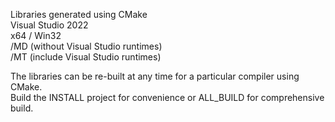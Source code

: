 Libraries generated using CMake\
Visual Studio 2022\
x64 / Win32\
/MD (without Visual Studio runtimes)\
/MT (include Visual Studio runtimes)

The  libraries can be re-built at any time for a particular compiler using CMake.\
Build the INSTALL project for convenience or ALL_BUILD for comprehensive build.

